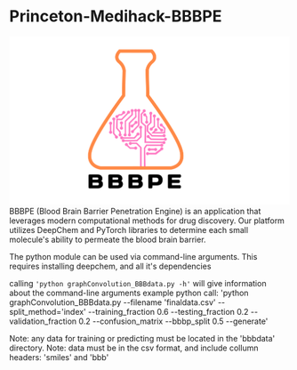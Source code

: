 # Princeton-Medihack-BBBPE
![alt text](bbbpe.png)
BBBPE (Blood Brain Barrier Penetration Engine) is an application that leverages modern computational methods for drug discovery. Our platform utilizes DeepChem and PyTorch libraries to determine each small molecule's ability to permeate the blood brain barrier. 

The python module can be used via command-line arguments.
This requires installing deepchem, and all it's dependencies

calling `'python graphConvolution_BBBdata.py -h'` will give information
about the command-line arguments
example python call:
     'python graphConvolution_BBBdata.py --filename 'finaldata.csv' 
                                         --split_method='index'
                                         --training_fraction 0.6 
                                         --testing_fraction 0.2
                                         --validation_fraction 0.2
                                         --confusion_matrix
                                         --bbbp_split 0.5 --generate'

Note: any data for training or predicting must be located in the 'bbbdata' directory.
Note: data must be in the csv format, and include collumn headers: 'smiles' and 'bbb' 
